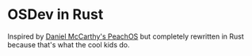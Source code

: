 # OSDev in Rust

Inspired by [Daniel McCarthy's PeachOS](https://www.udemy.com/course/developing-a-multithreaded-kernel-from-scratch/) but completely rewritten in Rust because that's what the cool kids do.